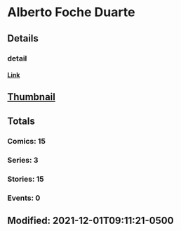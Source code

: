 # Alberto Foche Duarte 
## Details
### detail
#### [Link](http://marvel.com/comics/creators/14174/alberto_foche_duarte?utm_campaign=apiRef&utm_source=225578a89fc76f3d20fbffda5d17a88d)
## [Thumbnail](http://i.annihil.us/u/prod/marvel/i/mg/b/40/image_not_available.jpg)
## Totals
### Comics: 15
### Series: 3
### Stories: 15
### Events: 0
## Modified: 2021-12-01T09:11:21-0500